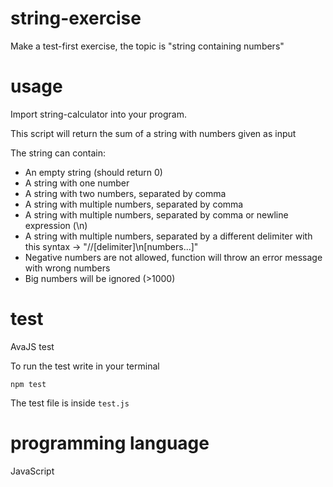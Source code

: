 # string-exercise

Make a test-first exercise, the topic is "string containing numbers"

# usage

Import string-calculator into your program.

This script will return the sum of a string with numbers given as input

The string can contain:

* An empty string (should return 0)
* A string with one number
* A string with two numbers, separated by comma
* A string with multiple numbers, separated by comma
* A string with multiple numbers, separated by comma or newline expression (\n)
* A string with multiple numbers, separated by a different delimiter with this syntax -> "//[delimiter]\n[numbers...]"
* Negative numbers are not allowed, function will throw an error message with wrong numbers
* Big numbers will be ignored (>1000)

# test

AvaJS test

To run the test write in your terminal

`npm test`

The test file is inside `test.js`

# programming language

JavaScript
